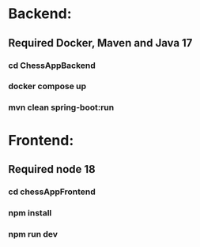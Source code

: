 # Backend: 
## Required Docker, Maven and Java 17
### cd ChessAppBackend
### docker compose up
### mvn clean spring-boot:run 

# Frontend: 
## Required node 18
### cd chessAppFrontend
### npm install
### npm run dev
